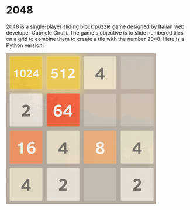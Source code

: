 # 2048
2048 is a single-player sliding block puzzle game designed by Italian web developer Gabriele Cirulli. The game's objective is to slide numbered tiles on a grid to combine them to create a tile with the number 2048. 
Here is a Python version!

![](ElegantSaneKingbird-size_restricted.gif)
